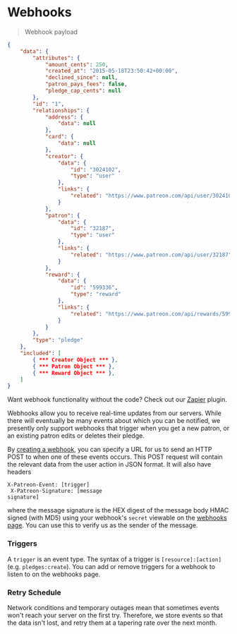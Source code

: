 # Webhooks
> Webhook payload

```json
{
    "data": {
        "attributes": {
            "amount_cents": 250,
            "created_at": "2015-05-18T23:50:42+00:00",
            "declined_since": null,
            "patron_pays_fees": false,
            "pledge_cap_cents": null
        },
        "id": "1",
        "relationships": {
            "address": {
                "data": null
            },
            "card": {
                "data": null
            },
            "creator": {
                "data": {
                    "id": "3024102",
                    "type": "user"
                },
                "links": {
                    "related": "https://www.patreon.com/api/user/3024102"
                }
            },
            "patron": {
                "data": {
                    "id": "32187",
                    "type": "user"
                },
                "links": {
                    "related": "https://www.patreon.com/api/user/32187"
                }
            },
            "reward": {
                "data": {
                    "id": "599336",
                    "type": "reward"
                },
                "links": {
                    "related": "https://www.patreon.com/api/rewards/599336"
                }
            }
        },
        "type": "pledge"
    },
    "included": [
        { *** Creator Object *** },
        { *** Patron Object *** },
        { *** Reward Object *** },
    ]
}
```
<aside class="notice">
Want webhook functionality without the code? Check out our <a href="#zapier">Zapier</a> plugin.
</aside>

Webhooks allow you to receive real-time updates from our servers.
While there will eventually be many events about which you can be notified,
we presently only support webhooks that trigger when you get a new patron, or an existing patron edits or deletes their pledge.

By [creating a webhook](https://www.patreon.com/platform/documentation/webhooks),
you can specify a URL for us to send an HTTP POST to when one of these events occurs.
This POST request will contain the relevant data from the user action in JSON format. It will also have headers

<code>X-Patreon-Event: [trigger]<br>
X-Patreon-Signature: [message signature]</code>

where the message signature is the HEX digest of the message body HMAC signed (with MD5)
using your webhook's `secret` viewable on the [webhooks page](https://www.patreon.com/platform/documentation/webhooks).
You can use this to verify us as the sender of the message.

### Triggers

A `trigger` is an event type. The syntax of a trigger is `[resource]:[action]` (e.g. `pledges:create`). You can add or remove triggers for a webhook to listen to on the webhooks page.

### Retry Schedule

Network conditions and temporary outages mean that sometimes events won't reach your server on the first try.
Therefore, we store events so that the data isn't lost, and retry them at a tapering rate over the next month.
